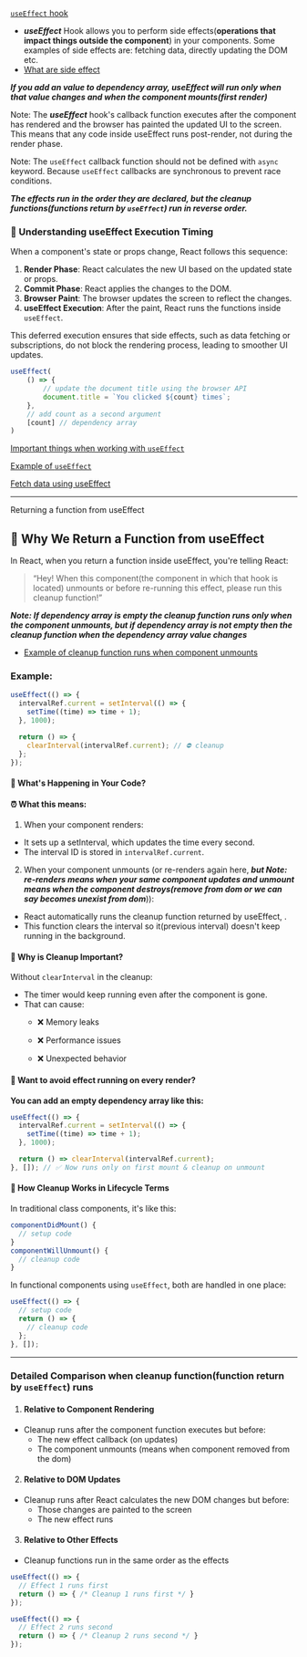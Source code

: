 [`useEffect` hook](https://youtu.be/-4XpG5_Lj_o?si=MZVcIH39AcRWKzt8)
- ***useEffect*** Hook allows you to perform side effects(**operations that impact things outside the component**) in your components. Some examples of side effects are: fetching data, directly updating the DOM etc.
- [What are side effect](https://youtu.be/lAFbKzO-fss?si=RWqnr78ckl2E0sn1&t=15707)


***If you add an value to dependency array, useEffect will run only when that value changes and when the component mounts(first render)***

Note: The ***useEffect*** hook's callback function executes after the component has rendered and the browser has painted the updated UI to the screen. This means that any code inside useEffect runs post-render, not during the render phase.

Note: The `useEffect` callback function should not be defined with `async` keyword. Because `useEffect` callbacks are synchronous to prevent race conditions. 





***The effects run in the order they are declared, but the cleanup functions(functions return by `useEffect`) run in reverse order.***


### 🧠 Understanding useEffect Execution Timing

When a component's state or props change, React follows this sequence:

1. **Render Phase**: React calculates the new UI based on the updated state or props.
2. **Commit Phase**: React applies the changes to the DOM.
3. **Browser Paint**: The browser updates the screen to reflect the changes.
4. **useEffect Execution**: After the paint, React runs the functions inside `useEffect`.

This deferred execution ensures that side effects, such as data fetching or subscriptions, do not block the rendering process, leading to smoother UI updates.




```js
useEffect(
    () => {
        // update the document title using the browser API
        document.title = `You clicked ${count} times`;
    },
    // add count as a second argument
    [count] // dependency array
)
```

[Important things when working with `useEffect`](https://youtu.be/M9O5AjEFzKw?si=QDZwT5l5OmixE2PR&t=9971)

[Example of `useEffect`](https://youtu.be/M9O5AjEFzKw?si=aOEJMywWOYehdmpQ&t=10047)

[Fetch data using useEffect](https://youtu.be/M9O5AjEFzKw?si=bn4UHz9s16pAOe8g&t=10501)

----
Returning a function from useEffect 
## 🧠 Why We Return a Function from useEffect
In React, when you return a function inside useEffect, you're telling React:
> “Hey! When this component(the component in which that hook is located) unmounts or before re-running this effect, please run this cleanup function!”


***Note: If dependency array is empty the cleanup function runs only when the component unmounts, but if dependency array is not empty then the cleanup function when the dependency array value changes***
- [Example of cleanup function runs when component unmounts](https://youtu.be/lAFbKzO-fss?si=HKRBWd4aipXeEibC&t=19837)

### Example: 
```js
useEffect(() => {
  intervalRef.current = setInterval(() => {
    setTime((time) => time + 1);
  }, 1000);

  return () => {
    clearInterval(intervalRef.current); // ⛔ cleanup
  };
});
```
#### 🔁 What's Happening in Your Code?
#### ⏰ What this means:
1. When your component renders:
- It sets up a setInterval, which updates the time every second.
- The interval ID is stored in `intervalRef.current`.

2. When your component unmounts (or re-renders again here, ***but Note: re-renders means when your same component updates and unmount means when the component destroys(remove from dom or we can say becomes unexist from dom***)):
- React automatically runs the cleanup function returned by useEffect, .
- This function clears the interval so it(previous interval) doesn't keep running in the background.

#### 🤔 Why is Cleanup Important?
Without `clearInterval` in the cleanup:

- The timer would keep running even after the component is gone.
- That can cause:
    - ❌ Memory leaks

    - ❌ Performance issues

    - ❌ Unexpected behavior


#### 🧪 Want to avoid effect running on every render?
**You can add an empty dependency array like this:**
```jsx
useEffect(() => {
  intervalRef.current = setInterval(() => {
    setTime((time) => time + 1);
  }, 1000);

  return () => clearInterval(intervalRef.current);
}, []); // ✅ Now runs only on first mount & cleanup on unmount
```


#### 🔄 How Cleanup Works in Lifecycle Terms
In traditional class components, it's like this:
```js
componentDidMount() {
  // setup code
}
componentWillUnmount() {
  // cleanup code
}
```

In functional components using `useEffect`, both are handled in one place:

```js
useEffect(() => {
  // setup code
  return () => {
    // cleanup code
  };
}, []);
```
 
----
### Detailed Comparison when cleanup function(function return by `useEffect`) runs
1. #### Relative to Component Rendering
- Cleanup runs after the component function executes but before:
    - The new effect callback (on updates)
    - The component unmounts (means when component removed from the dom)

2. #### Relative to DOM Updates
- Cleanup runs after React calculates the new DOM changes but before:
    - Those changes are painted to the screen
    - The new effect runs

3. #### Relative to Other Effects
- Cleanup functions run in the same order as the effects

```js
useEffect(() => {
  // Effect 1 runs first
  return () => { /* Cleanup 1 runs first */ }
});

useEffect(() => {
  // Effect 2 runs second
  return () => { /* Cleanup 2 runs second */ }
});
```
